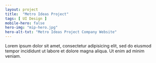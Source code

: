 ```yaml
---
layout: project
title:  "Metro Ideas Project"
tags: [ UI Design ]
mobile-hero: false
hero-img: "mip-hero.jpg"
hero-alt-txt: "Metro Ideas Project Company Website"
---
```

Lorem ipsum dolor sit amet, consectetur adipisicing elit, sed do eiusmod tempor incididunt ut labore et dolore magna aliqua. Ut enim ad minim veniam.
